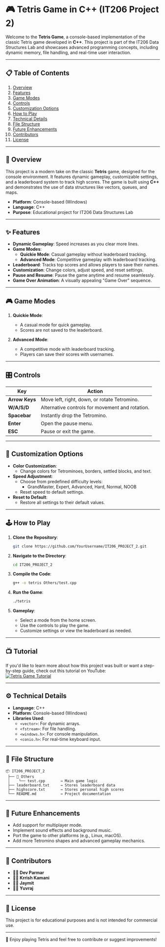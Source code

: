 # 🎮 Tetris Game in C++ (IT206 Project 2)

Welcome to the **Tetris Game**, a console-based implementation of the classic Tetris game developed in **C++**. This project is part of the IT206 Data Structures Lab and showcases advanced programming concepts, including dynamic memory, file handling, and real-time user interaction.

---

## 📋 Table of Contents

1. [Overview](#overview)
2. [Features](#features)
3. [Game Modes](#game-modes)
4. [Controls](#controls)
5. [Customization Options](#customization-options)
6. [How to Play](#how-to-play)
7. [Technical Details](#technical-details)
8. [File Structure](#file-structure)
9. [Future Enhancements](#future-enhancements)
10. [Contributors](#contributors)
11. [License](#license)

---

## 📝 Overview

This project is a modern take on the classic **Tetris** game, designed for the console environment. It features dynamic gameplay, customizable settings, and a leaderboard system to track high scores. The game is built using **C++** and demonstrates the use of data structures like vectors, queues, and maps.

- **Platform**: Console-based (Windows)
- **Language**: C++
- **Purpose**: Educational project for IT206 Data Structures Lab

---

## ✨ Features

- **Dynamic Gameplay**: Speed increases as you clear more lines.
- **Game Modes**:
  - **Quickie Mode**: Casual gameplay without leaderboard tracking.
  - **Advanced Mode**: Competitive gameplay with leaderboard tracking.
- **Leaderboard**: Tracks top scores and allows players to save their names.
- **Customization**: Change colors, adjust speed, and reset settings.
- **Pause and Resume**: Pause the game anytime and resume seamlessly.
- **Game Over Animation**: A visually appealing "Game Over" sequence.

---

## 🎮 Game Modes

1. **Quickie Mode**:
   - A casual mode for quick gameplay.
   - Scores are not saved to the leaderboard.

2. **Advanced Mode**:
   - A competitive mode with leaderboard tracking.
   - Players can save their scores with usernames.

---

## 🎛️ Controls

| **Key**       | **Action**                     |
|---------------|--------------------------------|
| **Arrow Keys**| Move left, right, down, or rotate Tetromino. |
| **W/A/S/D**   | Alternative controls for movement and rotation. |
| **Spacebar**  | Instantly drop the Tetromino.  |
| **Enter**     | Open the pause menu.           |
| **ESC**       | Pause or exit the game.        |

---

## 🎨 Customization Options

- **Color Customization**:
  - Change colors for Tetrominoes, borders, settled blocks, and text.
- **Speed Adjustment**:
  - Choose from predefined difficulty levels:
    - GrandMaster, Expert, Advanced, Hard, Normal, NOOB
  - Reset speed to default settings.
- **Reset to Default**:
  - Restore all settings to their default values.

---

## 🕹️ How to Play

1. **Clone the Repository**:
   ```bash
   git clone https://github.com/YourUsername/IT206_PROJECT_2.git
   ```

2. **Navigate to the Directory**:
   ```bash
   cd IT206_PROJECT_2
   ```

3. **Compile the Code**:
   ```bash
   g++ -o tetris Others/test.cpp
   ```

4. **Run the Game**:
   ```bash
   ./tetris
   ```

5. **Gameplay**:
   - Select a mode from the home screen.
   - Use the controls to play the game.
   - Customize settings or view the leaderboard as needed.

---

## 📺 Tutorial

If you'd like to learn more about how this project was built or want a step-by-step guide, check out this tutorial on YouTube:  
[![Tetris Game Tutorial](https://img.youtube.com/vi/wb8PXUXjvYM/0.jpg)](https://youtu.be/wb8PXUXjvYM)

---

## ⚙️ Technical Details

- **Language**: C++
- **Platform**: Console-based (Windows)
- **Libraries Used**:
  - `<vector>`: For dynamic arrays.
  - `<fstream>`: For file handling.
  - `<windows.h>`: For console manipulation.
  - `<conio.h>`: For real-time keyboard input.

---

## 📁 File Structure

```
📦 IT206_PROJECT_2
 ├── 📂 Others
 │    └── test.cpp       → Main game logic
 ├── leaderboard.txt     → Stores leaderboard data
 ├── highscore.txt       → Stores personal high scores
 └── README.md           → Project documentation
```

---

## 🚀 Future Enhancements

- Add support for multiplayer mode.
- Implement sound effects and background music.
- Port the game to other platforms (e.g., Linux, macOS).
- Add more Tetromino shapes and advanced gameplay mechanics.

---

## 🤝 Contributors

- 👨‍💻 **Dev Parmar**  
- 👨‍💻 **Krrish Kamani**  
- 👨‍💻 **Jaymit**  
- 👨‍💻 **Yuvraj**

---

## 📜 License

This project is for educational purposes and is not intended for commercial use.

---

🎉 Enjoy playing Tetris and feel free to contribute or suggest improvements!